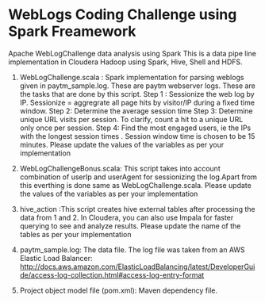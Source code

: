 # WebLogs Coding Challenge using Spark Freamework
Apache WebLogChallenge data analysis using Spark
This is a data pipe line  implementation in Cloudera Hadoop using Spark, Hive, Shell and HDFS.

1) WebLogChallenge.scala : Spark implementation for parsing weblogs given in paytm_sample.log. These are paytm webserver logs. These are the tasks that are done by this script. 
  Step 1 : Sessionize the web log by IP. Sessionize = aggregrate all page hits by visitor/IP during a fixed time window.
  Step 2: Determine the average session time
  Step 3: Determine unique URL visits per session. To clarify, count a hit to a unique URL only once per session.
  Step 4: Find the most engaged users, ie the IPs with the longest session times . Session window time is chosen to be  15 minutes. Please update the values of the variables as per your implementation
  
2) WebLogChallengeBonus.scala: This script takes into account combination of userIp and userAgent for sessionizing the log.Apart from this everthing is done same as WebLogChallenge.scala. Please update the values of the variables as per your implementation
  

3) hive_action :This script creates hive external tables after processing the data from 1 and 2. In Cloudera, you can also use Impala for faster querying to see and analyze results. Please update the name of the tables as per your implementation
  

4) paytm_sample.log: The data file. The log file was taken from an AWS Elastic Load Balancer: http://docs.aws.amazon.com/ElasticLoadBalancing/latest/DeveloperGuide/access-log-collection.html#access-log-entry-format

5) Project object model file (pom.xml): Maven dependency file.
